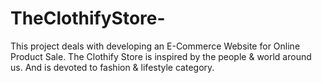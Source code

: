 # TheClothifyStore-
This project deals with developing an E-Commerce Website for Online Product Sale.  The Clothify Store is inspired by the people &amp; world around us.  And is devoted to fashion &amp; lifestyle category.
